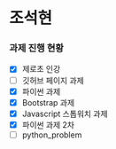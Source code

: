 # 조석현

### 과제 진행 현황

- [x] 제로초 인강
- [ ] 깃허브 페이지 과제
- [x] 파이썬 과제
- [x] Bootstrap 과제
- [x] Javascript 스톱워치 과제
- [x] 파이썬 과제 2차
- [ ] python_problem
